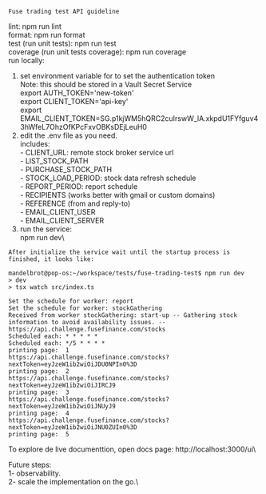 ```
Fuse trading test API guideline
```
lint: npm run lint\
format: npm run format\
test (run unit tests): npm run test\
coverage (run unit tests coverage): npm run coverage\
run locally:
1. set environment variable for to set the authentication token\
Note: this should be stored in a Vault Secret Service\
export AUTH_TOKEN='new-token'\
export CLIENT_TOKEN='api-key'\
export EMAIL_CLIENT_TOKEN=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
2. edit the .env file as you need.\
    includes:\
        - CLIENT_URL: remote stock broker service url\
        - LIST_STOCK_PATH\
        - PURCHASE_STOCK_PATH\
        - STOCK_LOAD_PERIOD: stock data refresh schedule\
        - REPORT_PERIOD: report schedule\
        - RECIPIENTS (works better with gmail or custom domains)\
        - REFERENCE (from and reply-to)\
        - EMAIL_CLIENT_USER\
        - EMAIL_CLIENT_SERVER
2. run the service:\
npm run dev\
```
After initialize the service wait until the startup process is finished, it looks like:
```
```
mandelbrot@pop-os:~/workspace/tests/fuse-trading-test$ npm run dev
> dev
> tsx watch src/index.ts

Set the schedule for worker: report
Set the schedule for worker: stockGathering
Received from worker stockGathering: start-up -- Gathering stock information to avoid availability issues. --
https://api.challenge.fusefinance.com/stocks
Scheduled each: * * * * *
Scheduled each: */5 * * * *
printing page:  1
https://api.challenge.fusefinance.com/stocks?nextToken=eyJzeW1ib2wiOiJDU0NPIn0%3D
printing page:  2
https://api.challenge.fusefinance.com/stocks?nextToken=eyJzeW1ib2wiOiJIRCJ9
printing page:  3
https://api.challenge.fusefinance.com/stocks?nextToken=eyJzeW1ib2wiOiJNUyJ9
printing page:  4
https://api.challenge.fusefinance.com/stocks?nextToken=eyJzeW1ib2wiOiJNU0ZUIn0%3D
printing page:  5
```

To explore de live documenttion, open docs page: http://localhost:3000/ui\


Future steps:\
1- observability.\
2- scale the implementation on the go.\